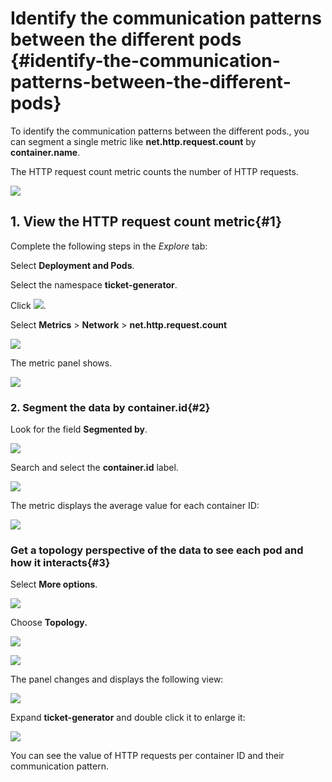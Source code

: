 # Identify the communication patterns between the different pods {#identify-the-communication-patterns-between-the-different-pods}

To identify the communication patterns between the different pods., you can segment a single metric like **net.http.request.count** by **container.name**.

The HTTP request count metric counts the number of HTTP requests.

![ ](../images/sysdig_img41.png)

## 1. View the HTTP request count metric{#1}

Complete the following steps in the *Explore* tab:

Select **Deployment and Pods**.

Select the namespace **ticket-generator**.

Click ![ ](../images/sysdig_img33a.png).

Select **Metrics** &gt; **Network** &gt; **net.http.request.count**

![ ](../images/sysdig_img42.png)

The metric panel shows.

![ ](../images/sysdig_img43.png)

### 2. Segment the data by **container.id**{#2}

Look for the field **Segmented by**.

![ ](../images/sysdig_img44.png)

Search and select the **container.id** label.

![ ](../images/sysdig_img45.png)

The metric displays the average value for each container ID:

![ ](../images/sysdig_img46.png)

### Get a topology perspective of the data to see each pod and how it interacts{#3}

Select **More options**.

![ ](../images/sysdig_img47.png)

Choose **Topology.**

![ ](../images/sysdig_img48a.png)

![ ](../images/sysdig_img48.png)

The panel changes and displays the following view:

![ ](../images/sysdig_img49.png)

Expand **ticket-generator** and double click it to enlarge it:

![ ](../images/sysdig_img50.png)

You can see the value of HTTP requests per container ID and their communication pattern.
